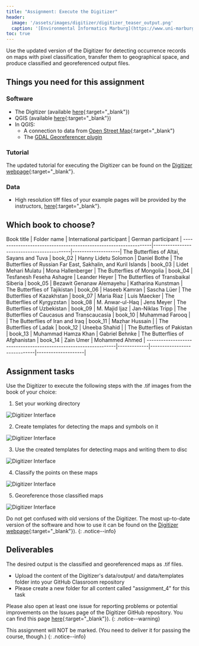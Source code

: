 ```yaml
---
title: "Assignment: Execute the Digitizer"
header:
  image: '/assets/images/digitizer/digitizer_teaser_output.png'
  caption: '[Environmental Informatics Marburg](https://www.uni-marburg.de/en/fb19/disciplines/physisch/environmentalinformatics){:target="_blank"}'
toc: true
---
```


Use the updated version of the Digitizer for detecting occurrence records on maps with pixel classification, transfer them to geographical space, and produce classified and georeferenced output files. 


## Things you need for this assignment

### Software

- The Digitizer (available [here](https://environmentalinformatics-marburg.github.io/distribution_digitizer_webpage/){:target="_blank"})
- QGIS (available [here](https://www.qgis.org/en/site/){:target="_blank"})
- In QGIS:
  - A connection to data from [Open Street Map](https://www.openstreetmap.org/){:target="_blank"}
  - The [GDAL Georeferencer plugin](https://docs.qgis.org/3.16/en/docs/user_manual/working_with_raster/georeferencer.html)
  

### Tutorial

The updated tutorial for executing the Digitizer can be found on the [Digitizer webpage](https://environmentalinformatics-marburg.github.io/distribution_digitizer_webpage/tutorial.html){:target="_blank"}.


### Data

- High resolution tiff files of your example pages will be provided by the instructors, [here](http://85.214.102.111/data/books_examples/){:target="_blank"}.




## Which book to choose?


Book title                                                       | Folder name | International participant   | German participant |
-----------------------------------------------------------------|-------------------------------------------|--------------------|
The Butterflies of Altai, Sayans and Tuva 			 | book_02     | Hanny Lidetu Solomon        | Daniel Bothe       |
The Butterflies of Russian Far East, Sakhalin, and Kuril Islands | book_03     | Lidet Mehari Mulatu         | Mona Hallenberger  |
The Butterflies of Mongolia 					 | book_04     | Tesfanesh Feseha Ashagre    | Leander Heyer      |
The Butterflies of Transbaikal Siberia 				 | book_05     | Bezawit Genanaw Alemayehu   | Katharina Kunstman |
The Butterflies of Tajikistan 					 | book_06     | Haseeb Kamran               | Sascha Lüer        |
The Butterflies of Kazakhstan 					 | book_07     | Maria Riaz                  | Luis Maecker       |
The Butterflies of Kyrgyzstan 					 | book_08     | M. Anwar-ul-Haq             | Jens Meyer         |
The Butterflies of Uzbekistan 					 | book_09     | M. Majid Ijaz               | Jan-Niklas Tripp   |
The Butterflies of Caucasus and Transcaucasia 			 | book_10     | Muhammad Farooq             |                    |
The Butterflies of Iran and Iraq 				 | book_11     | Mazhar Hussain              |                    |
The Butterflies of Ladak 					 | book_12     | Uneeba Shahid               |                    |
The Butterflies of Pakistan 					 | book_13     | Muhammad Hamza Khan         | Gabriel Behnke     |
The Butterflies of Afghanistan 					 | book_14     | Zain Umer                   | Mohammed Ahmed     |
-----------------------------------------------------------------|-------------|-----------------------------|--------------------|






## Assignment tasks

Use the Digitizer to execute the following steps with the .tif images from the book of your choice:

1) Set your working directory

![Digitizer Interface]({{site.baseurl}}/assets/images/shiny/steps/1_working_directory.png)

2) Create templates for detecting the maps and symbols on it

![Digitizer Interface]({{site.baseurl}}/assets/images/shiny/steps/2_templates.png)

3) Use the created templates for detecting maps and writing them to disc

![Digitizer Interface]({{site.baseurl}}/assets/images/shiny/steps/3_detect_maps.png)

4) Classify the points on these maps

![Digitizer Interface]({{site.baseurl}}/assets/images/shiny/steps/4_classify_points.png)

5) Georeference those classified maps

![Digitizer Interface]({{site.baseurl}}/assets/images/shiny/steps/5_georeferencing.png)


Do not get confused with old versions of the Digitizer. 
The most up-to-date version of the software and how to use it can be found on the [Digitizer webpage](https://environmentalinformatics-marburg.github.io/distribution_digitizer_webpage/){:target="_blank"}).
{: .notice--info}




## Deliverables

The desired output is the classified and georeferenced maps as .tif files.

* Upload the content of the Digitizer's data/output/ and data/templates folder into your GitHub Classroom repository
* Please create a new folder for all content called "assignment_4" for this task


Please also open at least one issue for reporting problems or potential improvements on the Issues page of the Digitizer GitHub repository.
You can find this page [here](https://github.com/environmentalinformatics-marburg/distribution_digitizer_students/issues){:target="_blank"}).
{: .notice--warning}





This assignment will NOT be marked.
(You need to deliver it for passing the course, though.)
{: .notice--info}








<!--


### Other
  
Book title 									                     | Original name        | Folder name |   Participant             |
-----------------------------------------------------------------|----------------------|-----------------------------------------|
The Butterflies of Turkmenistan 				                 | 2020_suprascan_00030 | book_01     | Mohammed Ahmed            |
The Butterflies of Altai, Sayans and Tuva 			             | 2020_suprascan_00031 | book_02     | Hanny Lidetu Solomon      |
The Butterflies of Russian Far East, Sakhalin, and Kuril Islands | 2020_suprascan_00032 | book_03     | Lidet Mehari Mulatu       |
The Butterflies of Mongolia 						             | 2020_suprascan_00033 | book_04     | Tesfanesh Feseha Ashagre  |
The Butterflies of Transbaikal Siberia 				             | 2020_suprascan_00034 | book_05     | Bezawit Genanaw Alemayehu |
The Butterflies of Tajikistan 						             | 2020_suprascan_00036 | book_06     | Haseeb Kamran             |
The Butterflies of Kazakhstan 					                 | 2020_suprascan_00038 | book_07     | Maria Riaz                |
The Butterflies of Kyrgyzstan 						             | 2020_suprascan_00042 | book_08     | M. Anwar-ul-Haq           |
The Butterflies of Uzbekistan 					                 | 2020_suprascan_00043 | book_09     | M. Majid Ijaz             |
The Butterflies of Caucasus and Transcaucasia 				     | 2020_suprascan_00044 | book_10     | Muhammad Farooq           |
The Butterflies of Iran and Iraq 					             | 2020_suprascan_00045 | book_11     | Mazhar Hussain            |
The Butterflies of Ladak 						                 | 2020_suprascan_00047 | book_12     | Uneeba Shahid             |
The Butterflies of Pakistan 						             | 2020_suprascan_00049 | book_13     | Muhammad Hamza Khan       |
The Butterflies of Afghanistan 					                 | 2020_suprascan_00050 | book_14     | Zain Umer                 |
-----------------------------------------------------------------|----------------------|-------------|---------------------------|

-->

